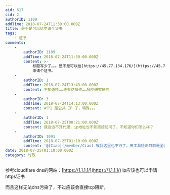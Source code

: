 ```yaml
---
aid: 617
cid: 2
authorID: 1109
addTime: 2018-07-24T11:30:00.000Z
title: 是不是可以给申请个证书
tags:
    - 证书
comments:
    -
        authorID: 1109
        addTime: 2018-07-24T11:30:00.000Z
        content: >-
            标题写少了。。。是不是可以给[https://45.77.134.176/](https://45.77.134.176/)
            申请个证书。
    -
        authorID: 1
        addTime: 2018-07-24T13:43:00.000Z
        content: 不知道哇……还有这操作……抽空研究研究
    -
        authorID: 3
        addTime: 2018-07-24T14:13:00.000Z
        content: 4个1 是公共 IP 了，特殊。。。
    -
        authorID: 1
        addTime: 2018-07-25T00:21:00.000Z
        content: 我这边不开代理，ip地址也不能直接访问了，不知道你们怎么样？
    -
        authorID: 1091
        addTime: 2018-07-25T01:10:00.000Z
        content: '@[Ciao](/member/Ciao) 唉我这里也不行了，用工具检测目前是全国部分地区访问受限'
date: 2018-07-25T01:10:00.000Z
category: 时政
---
```


参考cloudflare dns的网站：[https://1.1.1.1/](https://1.1.1.1/) ip应该也可以申请https证书

而且这样无法dns污染了，不过应该会直接tcp阻断。
